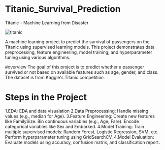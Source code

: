 # Titanic_Survival_Prediction
Titanic - Machine Learning from Disaster

![titanic](https://github.com/user-attachments/assets/2fe6e9f6-6d51-42d8-aea6-d233d129db56)

A machine learning project to predict the survival of passengers on the Titanic using supervised learning models. This project demonstrates data preprocessing, feature engineering, model training, and hyperparameter tuning using various algorithms.

#overview
The goal of this project is to predict whether a passenger survived or not based on available features such as age, gender, and class. The dataset is from Kaggle's Titanic competition.

# Steps in the Project
1.EDA:
EDA and data visualation
2.Data Preprocessing:
Handle missing values (e.g., median for Age).
3.Feature Engineering:
Create new features like FamilySize.
Bin continuous variables (e.g., Age, Fare).
Encode categorical variables like Sex and Embarked.
4.Model Training:
Train multiple supervised models: Random Forest, Logistic Regression, SVM, etc.
Perform hyperparameter tuning using GridSearchCV.
4.Model Evaluation:
Evaluate models using accuracy, confusion matrix, and classification report.
